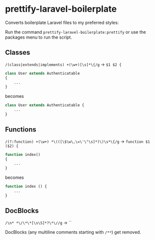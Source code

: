 # prettify-laravel-boilerplate

Converts boilerplate Laravel files to my preferred styles:

Run the command `prettify-laravel-boilerplate:prettify` or use the packages menu to run the script.

## Classes

`/(class|extends|implements) +(\w+)[\s]*\{/g` -> `$1 $2 {`

```PHP
class User extends Authenticatable
{
    ...
}
```

becomes

```PHP
class User extends Authenticatable {
    ...
}
```

## Functions

`/(?:function) +(\w+) *\(([\$\w\,\=\'\"\s]*)\)\s*\{/g` -> `function $1 ($2) {`

```PHP
function index()
{
    ...
}
```

becomes

```PHP
function index () {
    ...
}
```

## DocBlocks

`/\n* *\/\*\*[\s\S]*?\*\//g` -> ``

DocBlocks (any multiline comments starting with `/**`) get removed.